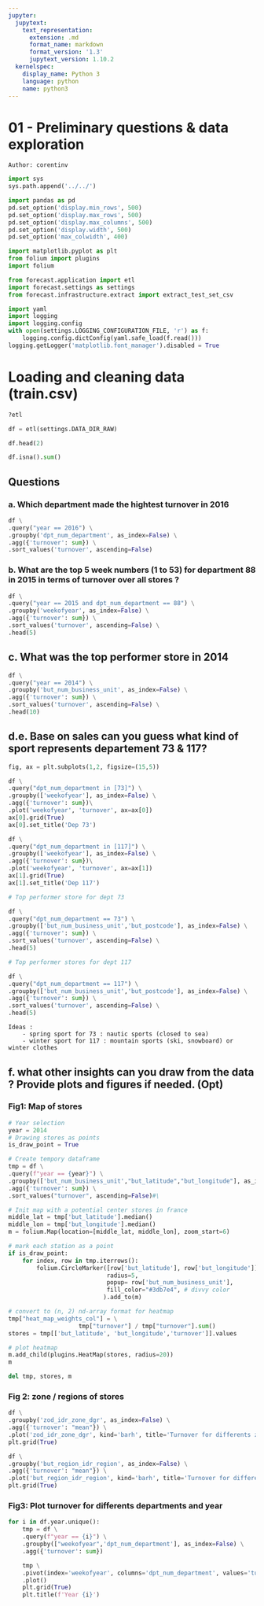 ```yaml
---
jupyter:
  jupytext:
    text_representation:
      extension: .md
      format_name: markdown
      format_version: '1.3'
      jupytext_version: 1.10.2
  kernelspec:
    display_name: Python 3
    language: python
    name: python3
---
```


# 01 - Preliminary questions & data exploration
    Author: corentinv

```python
import sys
sys.path.append('../../')

import pandas as pd
pd.set_option('display.min_rows', 500)
pd.set_option('display.max_rows', 500)
pd.set_option('display.max_columns', 500)
pd.set_option('display.width', 500)
pd.set_option('max_colwidth', 400)

import matplotlib.pyplot as plt
from folium import plugins
import folium

from forecast.application import etl
import forecast.settings as settings
from forecast.infrastructure.extract import extract_test_set_csv

import yaml
import logging
import logging.config
with open(settings.LOGGING_CONFIGURATION_FILE, 'r') as f:
    logging.config.dictConfig(yaml.safe_load(f.read()))
logging.getLogger('matplotlib.font_manager').disabled = True

```

# Loading and cleaning data (train.csv) 


```python
?etl
```

```python
df = etl(settings.DATA_DIR_RAW)
```

```python
df.head(2)
```

```python
df.isna().sum()
```

## Questions


### a. Which department made the hightest turnover in 2016

```python
df \
.query("year == 2016") \
.groupby('dpt_num_department', as_index=False) \
.agg({'turnover': sum}) \
.sort_values('turnover', ascending=False)
```

### b. What are the top 5 week numbers (1 to 53) for department 88 in 2015 in terms of turnover over all stores ?

```python
df \
.query("year == 2015 and dpt_num_department == 88") \
.groupby('weekofyear', as_index=False) \
.agg({'turnover': sum}) \
.sort_values('turnover', ascending=False) \
.head(5)
```

## c. What was the top performer store in 2014

```python
df \
.query("year == 2014") \
.groupby('but_num_business_unit', as_index=False) \
.agg({'turnover': sum}) \
.sort_values('turnover', ascending=False) \
.head(10)
```

## d.e. Base on sales can you guess what kind of sport represents departement 73 & 117?

```python
fig, ax = plt.subplots(1,2, figsize=(15,5))

df \
.query("dpt_num_department in [73]") \
.groupby(['weekofyear'], as_index=False) \
.agg({'turnover': sum})\
.plot('weekofyear', 'turnover', ax=ax[0])
ax[0].grid(True)
ax[0].set_title('Dep 73')

df \
.query("dpt_num_department in [117]") \
.groupby(['weekofyear'], as_index=False) \
.agg({'turnover': sum})\
.plot('weekofyear', 'turnover', ax=ax[1])
ax[1].grid(True)
ax[1].set_title('Dep 117')
```

```python
# Top performer store for dept 73

df \
.query("dpt_num_department == 73") \
.groupby(['but_num_business_unit','but_postcode'], as_index=False) \
.agg({'turnover': sum}) \
.sort_values('turnover', ascending=False) \
.head(5)
```

```python
# Top performer stores for dept 117

df \
.query("dpt_num_department == 117") \
.groupby(['but_num_business_unit','but_postcode'], as_index=False) \
.agg({'turnover': sum}) \
.sort_values('turnover', ascending=False) \
.head(5)
```

    Ideas : 
        - spring sport for 73 : nautic sports (closed to sea)
        - winter sport for 117 : mountain sports (ski, snowboard) or winter clothes


## f. what other insights can you draw from the data ? Provide plots and figures if needed. (Opt)


### Fig1: Map of stores

```python
# Year selection 
year = 2014
# Drawing stores as points
is_draw_point = True
```

```python
# Create tempory dataframe
tmp = df \
.query(f"year == {year}") \
.groupby(['but_num_business_unit',"but_latitude","but_longitude"], as_index=False) \
.agg({'turnover': sum}) \
.sort_values("turnover", ascending=False)#\
```

```python
# Init map with a potential center stores in france
middle_lat = tmp['but_latitude'].median()
middle_lon = tmp['but_longitude'].median()
m = folium.Map(location=[middle_lat, middle_lon], zoom_start=6)

# mark each station as a point
if is_draw_point:
    for index, row in tmp.iterrows():
        folium.CircleMarker([row['but_latitude'], row['but_longitude']],
                            radius=5,
                            popup= row['but_num_business_unit'],
                            fill_color="#3db7e4", # divvy color
                           ).add_to(m)

# convert to (n, 2) nd-array format for heatmap
tmp["heat_map_weights_col"] = \
                    tmp["turnover"] / tmp["turnover"].sum()
stores = tmp[['but_latitude', 'but_longitude','turnover']].values

# plot heatmap
m.add_child(plugins.HeatMap(stores, radius=20))
m
```

```python
del tmp, stores, m
```

### Fig 2:  zone / regions of stores

```python
df \
.groupby('zod_idr_zone_dgr', as_index=False) \
.agg({'turnover': "mean"}) \
.plot('zod_idr_zone_dgr', kind='barh', title='Turnover for differents zones')
plt.grid(True)
```

```python
df \
.groupby('but_region_idr_region', as_index=False) \
.agg({'turnover': "mean"}) \
.plot('but_region_idr_region', kind='barh', title='Turnover for differents regions', figsize=(10,8))
plt.grid(True)
```

### Fig3: Plot turnover for differents departments and year

```python
for i in df.year.unique():
    tmp = df \
    .query(f"year == {i}") \
    .groupby(["weekofyear",'dpt_num_department'], as_index=False) \
    .agg({'turnover': sum})

    tmp \
    .pivot(index='weekofyear', columns='dpt_num_department', values='turnover') \
    .plot()
    plt.grid(True)
    plt.title(f'Year {i}')
```
